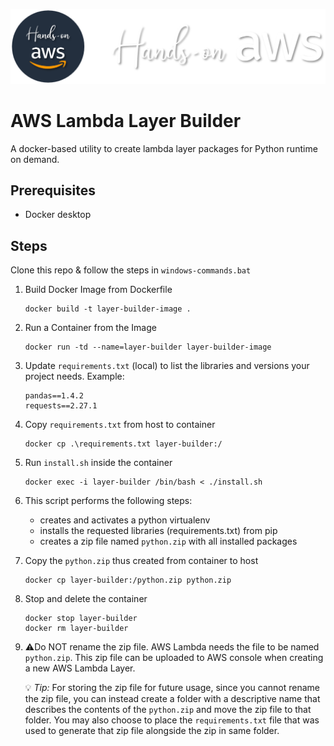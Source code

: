 
![Hands-on AWS](https://github.com/handsonaws/common-assets/blob/3245081c723dc7f20982872762fe5cf4daee1b61/images/logotype.png?raw=true "Hands-on AWS")



# AWS Lambda Layer Builder

A docker-based utility to create lambda layer packages for Python runtime on demand.  

## Prerequisites

- Docker desktop

## Steps

Clone this repo & follow the steps in `windows-commands.bat`

1. Build Docker Image from Dockerfile
    ```
    docker build -t layer-builder-image .
    ```

2. Run a Container from the Image
    ```
    docker run -td --name=layer-builder layer-builder-image
    ```

3. Update `requirements.txt` (local) to list the libraries and versions your project needs. Example:
    ```
    pandas==1.4.2
    requests==2.27.1
    ```

4. Copy `requirements.txt` from host to container
    ```
    docker cp .\requirements.txt layer-builder:/
    ```

5. Run `install.sh` inside the container
    ```
    docker exec -i layer-builder /bin/bash < ./install.sh
    ```

6. This script performs the following steps:
    - creates and activates a python virtualenv
    - installs the requested libraries (requirements.txt) from pip
    - creates a zip file named `python.zip` with all installed packages

7. Copy the `python.zip` thus created from container to host
    ```
    docker cp layer-builder:/python.zip python.zip
    ```

8. Stop and delete the container
    ```
    docker stop layer-builder
    docker rm layer-builder
    ```
9. ⚠️Do NOT rename the zip file. AWS Lambda needs the file to be named `python.zip`. This zip file can be uploaded to AWS console when creating a new AWS Lambda Layer.

    💡 *Tip:* For storing the zip file for future usage, since you cannot rename the zip file, you can instead create a folder with a descriptive name that describes the contents of the `python.zip` and move the zip file to that folder. You may also choose to place the `requirements.txt` file that was used to generate that zip file alongside the zip in same folder.



